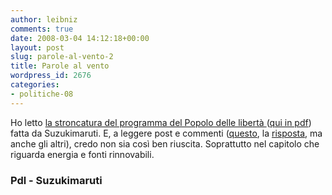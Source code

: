 ```yaml
---
author: leibniz
comments: true
date: 2008-03-04 14:12:18+00:00
layout: post
slug: parole-al-vento-2
title: Parole al vento
wordpress_id: 2676
categories:
- politiche-08
---
```


Ho letto [la stroncatura del programma del Popolo delle libertà ](http://www.suzukimaruti.it/2008/02/29/no-alleolico-si-al-carbone-e-poi-i-dazi-e-i-supermercati-di-stato-aka-perche-se-votate-berlusconi-finirete-per-usare-un-olivetti/#comment-117531) ([qui in pdf](http://www.ilpopolodellaliberta.it/PROGRAMMA_PDL_2008.pdf)) fatta da Suzukimaruti. E, a leggere post e commenti ([questo](http://www.suzukimaruti.it/2008/02/29/no-alleolico-si-al-carbone-e-poi-i-dazi-e-i-supermercati-di-stato-aka-perche-se-votate-berlusconi-finirete-per-usare-un-olivetti/#comment-117531), la [risposta](http://www.suzukimaruti.it/2008/02/29/no-alleolico-si-al-carbone-e-poi-i-dazi-e-i-supermercati-di-stato-aka-perche-se-votate-berlusconi-finirete-per-usare-un-olivetti/#comment-117542), ma anche gli altri), credo non sia così ben riuscita. Soprattutto nel capitolo che riguarda energia e fonti rinnovabili.


### Pdl - Suzukimaruti
